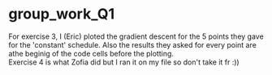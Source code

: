 # group_work_Q1
For exercise 3, I (Eric) ploted the gradient descent for the 5 points they gave for the 'constant' schedule. Also the results they asked for every point are athe beginig of the code cells before the plotting.  
Exercise 4 is what Zofia did but I ran it on my file so don't take it fr :))
